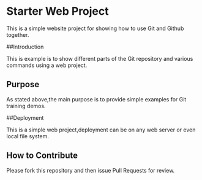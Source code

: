 # Starter Web Project
This is a simple website project for showing how to use Git and Github together.

##Introduction

This is example is to show different parts of the Git repository and various commands using a web project.

## Purpose
As stated above,the main purpose is to provide simple examples for Git training demos.

##Deployment

This is a simple web project,deployment can be on any web server or even local file system.

## How to Contribute

Please fork this repository and then issue Pull Requests for review.